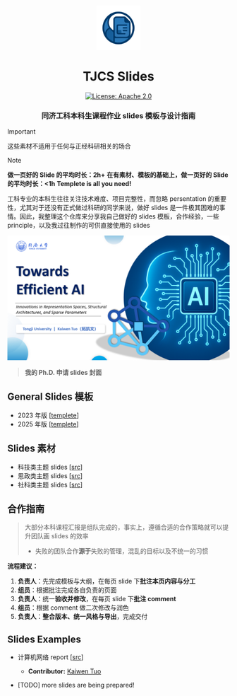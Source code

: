<p align="center">
<img src="img/README.assets/logo.png" width="20%"> <br>
</p>

<div align="center">
<h1>TJCS  Slides</h1>
  <div align="center">
  <a href="https://opensource.org/licenses/Apache-2.0">
    <img alt="License: Apache 2.0" src="https://img.shields.io/badge/License-Apache%202.0-4E94CE.svg">
  </a>
  </div>
  <p align="center">
    <h3>同济工科本科生课程作业 slides 模板与设计指南</h3>
</p>
</div>


> [!IMPORTANT]
>
> 这些素材不适用于任何与正经科研相关的场合

> [!NOTE]
>
> **做一页好的 Slide 的平均时长：2h+**
> **在有素材、模板的基础上，做一页好的 Slide 的平均时长：<1h**
> **Templete is all you need!**

工科专业的本科生往往关注技术难度、项目完整性，而忽略 persentation 的重要性，尤其对于还没有正式做过科研的同学来说，做好 slides 是一件极其困难的事情。因此，我整理这个仓库来分享我自己做好的 slides 模板，合作经验，一些 principle，以及我过往制作的可供直接使用的 slides

![image-20251002144929348](./img/README.assets/image-20251002144929348.png)

> **我的 Ph.D. 申请 slides 封面**



## General Slides 模板

- 2023 年版 [[templete](./templete)]
- 2025 年版 [[templete](./templete)]



## Slides 素材

- 科技类主题 slides [[src](./src_tech)]
- 思政类主题 slides [[src](./src_political)]
- 社科类主题 slides [[src](./src_art)]



## 合作指南

> 大部分本科课程汇报是组队完成的，事实上，遵循合适的合作策略就可以提升团队画 slides 的效率
>
> - 失败的团队合作**源于**失败的管理，混乱的目标以及不统一的习惯

**流程建议：**

1. **负责人**：先完成模板与大纲，在每页 slide 下**批注本页内容与分工** 
2. **组员**：根据批注完成各自负责的页面
3. **负责人**：统一**验收并修改**，在每页 slide 下**批注 comment**
4. **组员**：根据 comment 做二次修改与润色
5. **负责人**：**整合版本、统一风格与导出**，完成交付



## Slides Examples

- 计算机网络 report [[src](https://docs.google.com/presentation/d/1MMaWVSWc0wh4Wd9CLLw6uaxbzwxiiMBt/edit?usp=drive_link&ouid=108805123057098880640&rtpof=true&sd=true)]
  - **Contributor:** [Kaiwen Tuo](https://cfintech.github.io/)

- [TODO] more slides are being prepared!

